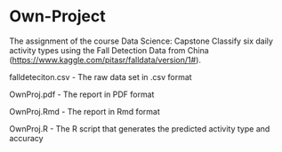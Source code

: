 # Own-Project
The assignment of the course Data Science: Capstone 
Classify six daily activity types using the Fall Detection Data from China (https://www.kaggle.com/pitasr/falldata/version/1#).


falldeteciton.csv - The raw data set in .csv format

OwnProj.pdf - The report in PDF format

OwnProj.Rmd - The report in Rmd format

OwnProj.R - The R script that generates the predicted activity type and accuracy
